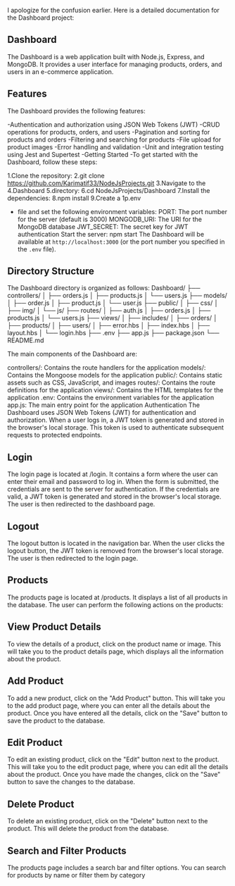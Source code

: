 I apologize for the confusion earlier. Here is a detailed documentation for the Dashboard project:

## Dashboard
The Dashboard is a web application built with Node.js, Express, and MongoDB. It provides a user interface for managing products, orders, and users in an e-commerce application.

## Features
The Dashboard provides the following features:

-Authentication and authorization using JSON Web Tokens (JWT)
-CRUD operations for products, orders, and users
-Pagination and sorting for products and orders
-Filtering and searching for products
-File upload for product images
-Error handling and validation
-Unit and integration testing using Jest and Supertest
-Getting Started
-To get started with the Dashboard, follow these steps:

1.Clone the repository: 
2.git clone https://github.com/Karimatif33/NodeJsProjects.git
3.Navigate to the 
4.Dashboard
5.directory: 
6.cd NodeJsProjects/Dashboard
7.Install the dependencies: 
8.npm install
9.Create a 
1p.env
- file and set the following environment variables:
PORT: The port number for the server (default is 3000)
MONGODB_URI: The URI for the MongoDB database
JWT_SECRET: The secret key for JWT authentication
Start the server: 
npm start
The Dashboard will be available at `http://localhost:3000` (or the port number you specified in the `.env` file).

## Directory Structure

The Dashboard directory is organized as follows:
Dashboard/
├── controllers/
│ ├── orders.js
│ ├── products.js
│ └── users.js
├── models/
│ ├── order.js
│ ├── product.js
│ └── user.js
├── public/
│ ├── css/
│ ├── img/
│ └── js/
├── routes/
│ ├── auth.js
│ ├── orders.js
│ ├── products.js
│ └── users.js
├── views/
│ ├── includes/
│ ├── orders/
│ ├── products/
│ ├── users/
│ ├── error.hbs
│ ├── index.hbs
│ ├── layout.hbs
│ └── login.hbs
├── .env
├── app.js
├── package.json
└── README.md

The main components of the Dashboard are:

controllers/: Contains the route handlers for the application
models/: Contains the Mongoose models for the application
public/: Contains static assets such as CSS, JavaScript, and images
routes/: Contains the route definitions for the application
views/: Contains the HTML templates for the application
.env: Contains the environment variables for the application
app.js: The main entry point for the application
Authentication
The Dashboard uses JSON Web Tokens (JWT) for authentication and authorization. When a user logs in, a JWT token is generated and stored in the browser's local storage. This token is used to authenticate subsequent requests to protected endpoints.

## Login
The login page is located at 
/login. It contains a form where the user can enter their email and password to log in. When the form is submitted, the credentials are sent to the server for authentication. If the credentials are valid, a JWT token is generated and stored in the browser's local storage. The user is then redirected to the dashboard page.

## Logout 
The logout button is located in the navigation bar. When the user clicks the logout button, the JWT token is removed from the browser's local storage. The user is then redirected to the login page.

## Products
The products page is located at /products. It displays a list of all products in the database. The user can perform the following actions on the products:

## View Product Details 
To view the details of a product, click on the product name or image. This will take you to the product details page, which displays all the information about the product.

## Add Product
To add a new product, click on the "Add Product" button. This will take you to the add product page, where you can enter all the details about the product. Once you have entered all the details, click on the "Save" button to save the product to the database.

## Edit Product
To edit an existing product, click on the "Edit" button next to the product. This will take you to the edit product page, where you can edit all the details about the product. Once you have made the changes, click on the "Save" button to save the changes to the database.

## Delete Product
To delete an existing product, click on the "Delete" button next to the product. This will delete the product from the database.

## Search and Filter Products
The products page includes a search bar and filter options. You can search for products by name or filter them by category

